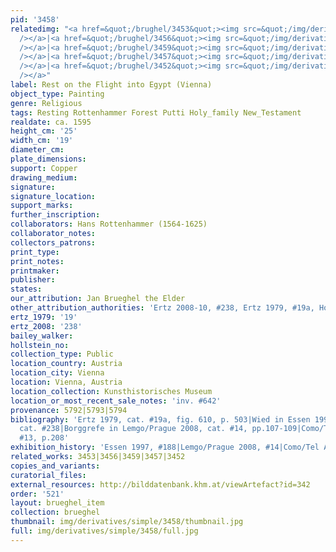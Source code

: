 ```yaml
---
pid: '3458'
relatedimg: "<a href=&quot;/brughel/3453&quot;><img src=&quot;/img/derivatives/simple/3453/thumbnail.jpg&quot;
  /></a>|<a href=&quot;/brughel/3456&quot;><img src=&quot;/img/derivatives/simple/3456/thumbnail.jpg&quot;
  /></a>|<a href=&quot;/brughel/3459&quot;><img src=&quot;/img/derivatives/simple/3459/thumbnail.jpg&quot;
  /></a>|<a href=&quot;/brughel/3457&quot;><img src=&quot;/img/derivatives/simple/3457/thumbnail.jpg&quot;
  /></a>|<a href=&quot;/brughel/3452&quot;><img src=&quot;/img/derivatives/simple/3452/thumbnail.jpg&quot;
  /></a>"
label: Rest on the Flight into Egypt (Vienna)
object_type: Painting
genre: Religious
tags: Resting Rottenhammer Forest Putti Holy_family New_Testament
realdate: ca. 1595
height_cm: '25'
width_cm: '19'
diameter_cm: 
plate_dimensions: 
support: Copper
drawing_medium: 
signature: 
signature_location: 
support_marks: 
further_inscription: 
collaborators: Hans Rottenhammer (1564-1625)
collaborator_notes: 
collectors_patrons: 
print_type: 
print_notes: 
printmaker: 
publisher: 
states: 
our_attribution: Jan Brueghel the Elder
other_attribution_authorities: 'Ertz 2008-10, #238, Ertz 1979, #19a, Honig database'
ertz_1979: '19'
ertz_2008: '238'
bailey_walker: 
hollstein_no: 
collection_type: Public
location_country: Austria
location_city: Vienna
location: Vienna, Austria
location_collection: Kunsthistorisches Museum
location_or_most_recent_sale_notes: 'inv. #642'
provenance: 5792|5793|5794
bibliography: 'Ertz 1979, cat. #19a, fig. 610, p. 503|Wied in Essen 1997|Ertz 2008-10,
  cat. #238|Borggrefe in Lemgo/Prague 2008, cat. #14, pp.107-109|Como/Tel Aviv 2012,
  #13, p.208'
exhibition_history: 'Essen 1997, #188|Lemgo/Prague 2008, #14|Como/Tel Aviv 2012, #13'
related_works: 3453|3456|3459|3457|3452
copies_and_variants: 
curatorial_files: 
external_resources: http://bilddatenbank.khm.at/viewArtefact?id=342
order: '521'
layout: brueghel_item
collection: brueghel
thumbnail: img/derivatives/simple/3458/thumbnail.jpg
full: img/derivatives/simple/3458/full.jpg
---
```

